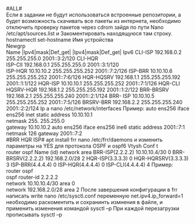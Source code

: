 #ALL#  
Если в задании не будут использоваться встроенные репозитории, а будет возможность скачивать все пакеты из интернета, необходимо отключить проверку пакетов через cdrom зайдя по пути Nano /etc/apt/sources.list и Закоментировать находящуюся там строку.   
hostnamectl set-hostname Имя устройства  
Newgrp  
Name
|Ipv4|mask|Def_get|
|Ipv4|mask|Def_get|
Ipv6 
CLI-ISP 
192.168.0.2 
255.255.255.0 
2001::3:2/120 
CLI-HQR  
ISP-ClI 
192.168.0.1 
255.255.255.0 
2001::3:1/120  
ISP-HQR 
10.10.10.2 
255.255.255.252 
2001::7:2/126 
ISP-BRR 
10.10.10.6 
255.255.255.252 
2001::7:6/126 
HQR-HQSRV 
192.168.1.1 
255.255.255.192 
2001::1:1/122 
HQR-ISP 
10.10.10.1 
255.255.255.252 
2001::7:1/126 
HQR-CLI 
HQSRV-HQR 
192.168.1.2 
255.255.255.192 
2001::1:2/122 
BRR-BRSRV 
192.168.2.1 
255.255.255.240 
2001::2:1/124 
BRR- ISP 
10.10.10.5 
255.255.255.252 
2001::7:5/126 
BRSRV-BRR 
192.168.2.2 
255.255.255.240 
2001::2:2/124 
Ip a 
nano /etc/network/interfaces 
Пример: 
auto ens256 
 iface ens256 inet static 
address 10.10.10.1  
netmask 255. 255.255.0  
gateway 10.10.10.2 
auto ens256 
 iface ens256 ine6 static 
address 2001::7:1 
netmask 126 
gateway 2001::7:2  
#BRR HQR ISP# 
apt install frr 
nano /etc/frr/daemons и изменить параметры на YES для протокола OSPF и ospf6 
Vtysh 
Conf t  
router ospf 
Name (id) 
network 
area 
BRR-ISP(2.2.2.2) 
10.10.10.4/30 
0 
BRR-BRSRV(2.2.2.2) 
192.168.2.0/28 
2 
HQR-ISP(3.3.3.3) 
0
HQR-HQRSRV(3.3.3.3) 
3 
ISP-BRR(4.4.4.4) 
0 
ISP-HQR(4.4.4.4) 
0 
ISP-CLI(4.4.4.4) 
4 
Пример:  
router ospf  
ospf router-id 2.2.2.2  
network 10.10.10.4/30 area 0  
network 192.168.2.0/28 area 2 
После завершения конфигурации в frr написать write 
nano /etc/sysctl.conf 
переменную net.ipv4.ip_forward=1 необходимо раскоментить и сохранинть измнения в файле, и применить изменения командой sysctl –p 
При каждой перезагрузки прописывать sysctl –p 
